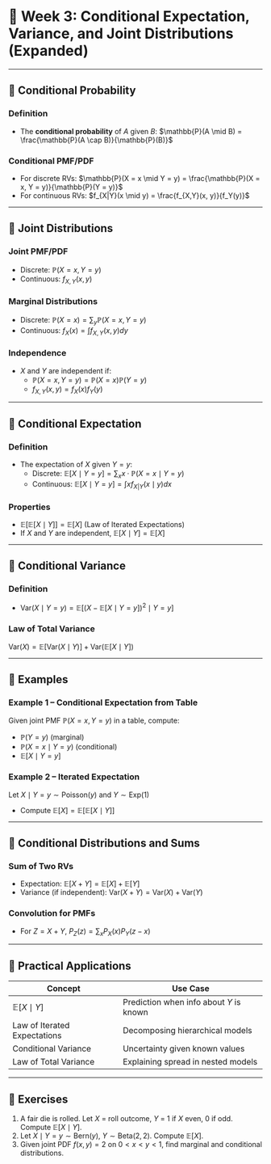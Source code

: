 
# 📅 Week 3: Conditional Expectation, Variance, and Joint Distributions (Expanded)

---

## 🔹 Conditional Probability

### Definition
- The **conditional probability** of $A$ given $B$:
  $\mathbb{P}(A \mid B) = \frac{\mathbb{P}(A \cap B)}{\mathbb{P}(B)}$

### Conditional PMF/PDF
- For discrete RVs:
  $\mathbb{P}(X = x \mid Y = y) = \frac{\mathbb{P}(X = x, Y = y)}{\mathbb{P}(Y = y)}$
- For continuous RVs:
  $f_{X|Y}(x \mid y) = \frac{f_{X,Y}(x, y)}{f_Y(y)}$

---

## 🔹 Joint Distributions

### Joint PMF/PDF
- Discrete: $\mathbb{P}(X = x, Y = y)$
- Continuous: $f_{X,Y}(x, y)$

### Marginal Distributions
- Discrete: $\mathbb{P}(X = x) = \sum_y \mathbb{P}(X = x, Y = y)$
- Continuous: $f_X(x) = \int f_{X,Y}(x, y) dy$

### Independence
- $X$ and $Y$ are independent if:
  - $\mathbb{P}(X = x, Y = y) = \mathbb{P}(X = x)\mathbb{P}(Y = y)$
  - $f_{X,Y}(x, y) = f_X(x)f_Y(y)$

---

## 🔹 Conditional Expectation

### Definition
- The expectation of $X$ given $Y = y$:
  - Discrete: $\mathbb{E}[X \mid Y = y] = \sum_x x \cdot \mathbb{P}(X = x \mid Y = y)$
  - Continuous: $\mathbb{E}[X \mid Y = y] = \int x f_{X|Y}(x \mid y) dx$

### Properties
- $\mathbb{E}[\mathbb{E}[X \mid Y]] = \mathbb{E}[X]$ (Law of Iterated Expectations)
- If $X$ and $Y$ are independent, $\mathbb{E}[X \mid Y] = \mathbb{E}[X]$

---

## 🔹 Conditional Variance

### Definition
- $\text{Var}(X \mid Y = y) = \mathbb{E}[(X - \mathbb{E}[X \mid Y = y])^2 \mid Y = y]$

### Law of Total Variance
$\text{Var}(X) = \mathbb{E}[\text{Var}(X \mid Y)] + \text{Var}(\mathbb{E}[X \mid Y])$

---

## 🔹 Examples

### Example 1 – Conditional Expectation from Table
Given joint PMF $\mathbb{P}(X = x, Y = y)$ in a table, compute:
- $\mathbb{P}(Y = y)$ (marginal)
- $\mathbb{P}(X = x \mid Y = y)$ (conditional)
- $\mathbb{E}[X \mid Y = y]$

### Example 2 – Iterated Expectation
Let $X \mid Y = y \sim \text{Poisson}(y)$ and $Y \sim \text{Exp}(1)$
- Compute $\mathbb{E}[X] = \mathbb{E}[\mathbb{E}[X \mid Y]]$

---

## 🔹 Conditional Distributions and Sums

### Sum of Two RVs
- Expectation: $\mathbb{E}[X + Y] = \mathbb{E}[X] + \mathbb{E}[Y]$
- Variance (if independent): $\text{Var}(X + Y) = \text{Var}(X) + \text{Var}(Y)$

### Convolution for PMFs
- For $Z = X + Y$, $P_Z(z) = \sum_x P_X(x)P_Y(z - x)$

---

## 🔹 Practical Applications

| Concept | Use Case |
|--------|----------|
| $\mathbb{E}[X \mid Y]$ | Prediction when info about $Y$ is known |
| Law of Iterated Expectations | Decomposing hierarchical models |
| Conditional Variance | Uncertainty given known values |
| Law of Total Variance | Explaining spread in nested models |

---

## 🔹 Exercises

1. A fair die is rolled. Let $X$ = roll outcome, $Y$ = 1 if $X$ even, 0 if odd. Compute $\mathbb{E}[X \mid Y]$.
2. Let $X \mid Y=y \sim \text{Bern}(y)$, $Y \sim \text{Beta}(2, 2)$. Compute $\mathbb{E}[X]$.
3. Given joint PDF $f(x,y) = 2$ on $0 < x < y < 1$, find marginal and conditional distributions.
